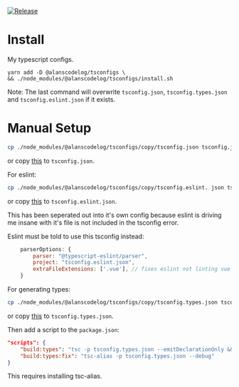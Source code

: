 [![Release](https://github.com/alanscodelog/tsconfigs/workflows/Release/badge.svg)](https://www.npmjs.com/package/@alanscodelog/tsconfigs)

# Install

My typescript configs.


```
yarn add -D @alanscodelog/tsconfigs \
&& ./node_modules/@alanscodelog/tsconfigs/install.sh
```
Note: The last command will overwrite `tsconfig.json`, `tsconfig.types.json` and `tsconfig.eslint.json` if it exists.

# Manual Setup
```bash
cp ./node_modules/@alanscodelog/tsconfigs/copy/tsconfig.json tsconfig.json
```
or copy [this](https://github.com/AlansCodeLog/tsconfigs/blob/master/copy/tsconfig.json) to `tsconfig.json`.


For eslint:

```bash
cp ./node_modules/@alanscodelog/tsconfigs/copy/tsconfig.eslint. json tsconfig.eslint. json
```
or copy [this](https://github.com/AlansCodeLog/tsconfigs/blob/master/copy/tsconfig.eslint.json) to `tsconfig.eslint.json`.

This has been seperated out into it's own config because eslint is driving me insane with it's file is not included in the tsconfig error.

Eslint must be told to use this tsconfig instead:

```js
	parserOptions: {
		parser: "@typescript-eslint/parser",
		project: "tsconfig.eslint.json",
		extraFileExtensions: ['.vue'], // fixes eslint not linting vue files
	}
```


For generating types:
```bash
cp ./node_modules/@alanscodelog/tsconfigs/copy/tsconfig.types.json tsconfig.types.json
```
or copy [this](https://github.com/AlansCodeLog/tsconfigs/blob/master/copy/tsconfig.types.json) to `tsconfig.types.json`.

Then add a script to the `package.json`:
```json
"scripts": {
	"build:types": "tsc -p tsconfig.types.json --emitDeclarationOnly && npm run build:types:fix",
	"build:types:fix": "tsc-alias -p tsconfig.types.json --debug"
}
```

This requires installing tsc-alias.
